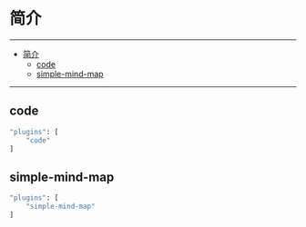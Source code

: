 # 简介

---

- [简介](#简介)
  - [code](#code)
  - [simple-mind-map](#simple-mind-map)

---

## code

``` sh
"plugins": [
    "code"
]
```

## simple-mind-map

``` sh
"plugins": [
    "simple-mind-map"
]
```
